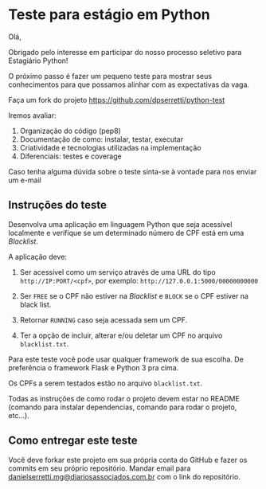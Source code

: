 # Teste para estágio em Python

Olá,

Obrigado pelo interesse em participar do nosso processo seletivo para Estagiário Python!

O próximo passo é fazer um pequeno teste para mostrar seus conhecimentos para que possamos alinhar com as expectativas da vaga.

Faça um fork do projeto https://github.com/dpserretti/python-test

Iremos avaliar:
1. Organização do código (pep8)
2. Documentação de como: instalar, testar, executar
3. Criatividade e tecnologias utilizadas na implementação
3. Diferenciais: testes e coverage

Caso tenha alguma dúvida sobre o teste sinta-se à vontade para nos enviar um e-mail

Instruções do teste
------

Desenvolva uma aplicação em linguagem Python que seja acessível localmente e verifique se um determinado número de CPF está em uma        *Blacklist*.

A aplicação deve:
 
1. Ser acessível como um serviço através de uma URL do tipo `http://IP:PORT/<cpf>`, por exemplo:
`http://127.0.0.1:5000/00000000000`

2. Ser `FREE` se o CPF não estiver na *Blacklist* e `BLOCK` se o CPF estiver na black list.
 
3. Retornar `RUNNING` caso seja acessada sem um CPF.

4. Ter a opção de incluir, alterar e/ou deletar um CPF no arquivo `blacklist.txt`.

Para este teste você pode usar qualquer framework de sua escolha. De preferência o framework Flask e Python 3 pra cima.

Os CPFs a serem testados estão no arquivo `blacklist.txt`.

Todas as instruções de como rodar o projeto devem estar no README (comando para instalar dependencias, comando para rodar o projeto, etc...).

Como entregar este teste
-----

Você deve forkar este projeto em sua própria conta do GitHub e fazer os commits em seu próprio repositório.
Mandar email para danielserretti.mg@diariosassociados.com.br com o link do repositório.


